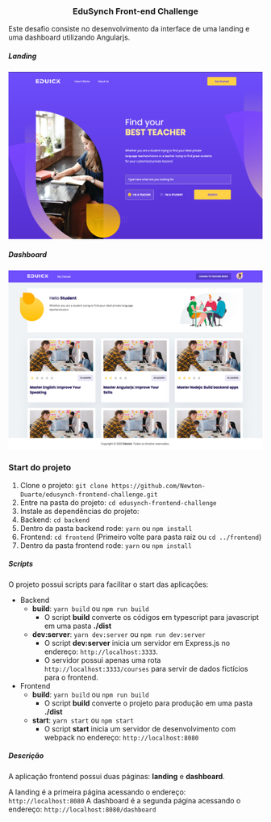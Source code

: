 <h3 align="center">EduSynch Front-end Challenge</h3>

Este desafio consiste no desenvolvimento da interface de uma landing e uma dashboard utilizando Angularjs.

##### Landing
![Landing](/screenshots/landing.png)

##### Dashboard
![Dashboard](/screenshots/dashboard.png)

### Start do projeto

1. Clone o projeto: `git clone https://github.com/Newton-Duarte/edusynch-frontend-challenge.git`
2. Entre na pasta do projeto: `cd edusynch-frontend-challenge`
3. Instale as dependências do projeto:
4. Backend: `cd backend`
5. Dentro da pasta backend rode: `yarn` ou `npm install`
6. Frontend: `cd frontend` (Primeiro volte para pasta raiz ou `cd ../frontend`)
7. Dentro da pasta frontend rode: `yarn` ou `npm install`

##### Scripts

O projeto possui scripts para facilitar o start das aplicações:

- Backend
  - __build__: `yarn build` ou `npm run build`
    - O script __build__ converte os códigos em typescript para javascript em uma pasta __./dist__
  - __dev:server__: `yarn dev:server` ou `npm run dev:server`
    - O script __dev:server__ inicia um servidor em Express.js no endereço: `http://localhost:3333`.
    - O servidor possui apenas uma rota `http://localhost:3333/courses` para servir de dados fictícios para o frontend.
- Frontend
  - __build__: `yarn build` ou `npm run build`
    - O script __build__ converte o projeto para produção em uma pasta __./dist__
  - __start__: `yarn start` ou `npm start`
    - O script __start__ inicia um servidor de desenvolvimento com webpack no endereço: `http://localhost:8080`


##### Descrição

A aplicação frontend possui duas páginas: __landing__ e __dashboard__.

A landing é a primeira página acessando o endereço: `http://localhost:8080`
A dashboard é a segunda página acessando o endereço: `http://localhost:8080/dashboard`